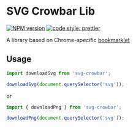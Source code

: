 # SVG Crowbar Lib
[![NPM version](https://img.shields.io/npm/v/svg-crowbar.svg)](https://www.npmjs.com/package/nsp-reporter-teamcity)
[![code style: prettier](https://img.shields.io/badge/code_style-prettier-ff69b4.svg?style=flat-square)](https://github.com/prettier/prettier)

A library based on Chrome-specific [bookmarklet](https://nytimes.github.io/svg-crowbar/)

## Usage
```javascript
import downloadSvg from 'svg-crowbar';

downloadSvg(document.querySelector('svg'));
```    
or
```javascript
import { downloadPng } from 'svg-crowbar';

downloadPng(document.querySelector('svg'));
```